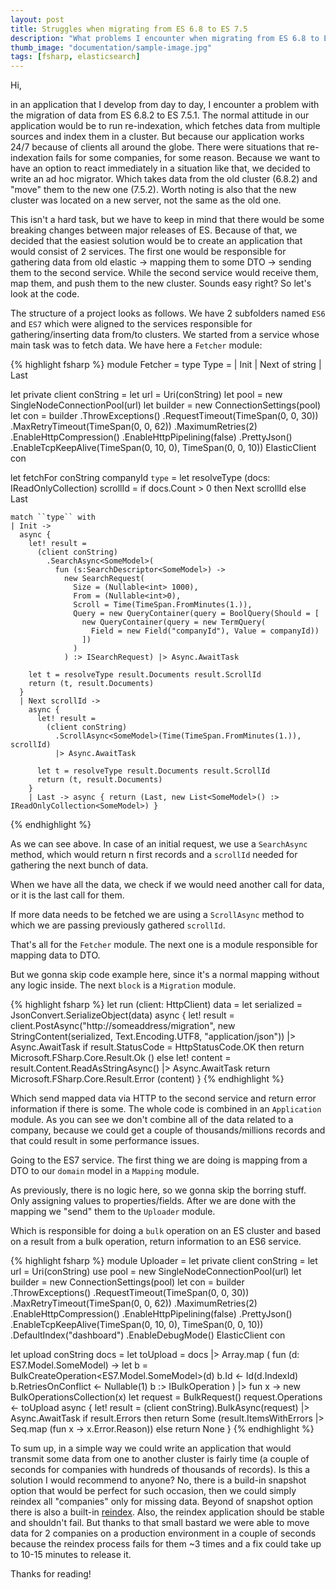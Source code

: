 ```yaml
---
layout: post
title: Struggles when migrating from ES 6.8 to ES 7.5
description: "What problems I encounter when migrating from ES 6.8 to ES 7.5 and how to avoid them."
thumb_image: "documentation/sample-image.jpg"
tags: [fsharp, elasticsearch]
---
```


Hi,

in an application that I develop from day to day, I encounter a problem with the migration of data from ES 6.8.2 to ES 7.5.1. The normal attitude in our application would be to run re-indexation, which fetches data from multiple sources and index them in a cluster. But because our application works 24/7 because of clients all around the globe. There were situations that re-indexation fails for some companies, for some reason. Because we want to have an option to react immediately in a situation like that, we decided to write an ad hoc migrator. Which takes data from the old cluster (6.8.2) and "move" them to the new one (7.5.2). Worth noting is also that the new cluster was located on a new server, not the same as the old one.

This isn't a hard task, but we have to keep in mind that there would be some breaking changes between major releases of ES. Because of that, we decided that the easiest solution would be to create an application that would consist of 2 services. The first one would be responsible for gathering data from old elastic -> mapping them to some DTO -> sending them to the second service. While the second service would receive them, map them, and push them to the new cluster. Sounds easy right? So let's look at the code.

The structure of a project looks as follows. We have 2 subfolders named `ES6` and `ES7` which were aligned to the services responsible for gathering/inserting data from/to clusters. We started from a service whose main task was to fetch data. We have here a `Fetcher` module:

{% highlight fsharp %}
module Fetcher =
  type Type =
    | Init
    | Next of string
    | Last

  let private client conString =
    let url = Uri(conString)
    let pool = new SingleNodeConnectionPool(url)
    let builder = new ConnectionSettings(pool)
    let con = builder
      .ThrowExceptions()
      .RequestTimeout(TimeSpan(0, 0, 30))
      .MaxRetryTimeout(TimeSpan(0, 0, 62))
      .MaximumRetries(2)
      .EnableHttpCompression()
      .EnableHttpPipelining(false)
      .PrettyJson()
      .EnableTcpKeepAlive(TimeSpan(0, 10, 0), TimeSpan(0, 0, 10))
    ElasticClient con

  let fetchFor conString companyId ``type`` =
    let resolveType (docs: IReadOnlyCollection<SomeModel>) scrollId =
      if docs.Count > 0 then
        Next scrollId
      else Last

    match ``type`` with
    | Init ->
      async {
        let! result =
          (client conString)
            .SearchAsync<SomeModel>(
              fun (s:SearchDescriptor<SomeModel>) ->
                new SearchRequest(
                  Size = (Nullable<int> 1000),
                  From = (Nullable<int>0),
                  Scroll = Time(TimeSpan.FromMinutes(1.)),
                  Query = new QueryContainer(query = BoolQuery(Should = [
                    new QueryContainer(query = new TermQuery(
                      Field = new Field("companyId"), Value = companyId))
                    ])
                  )
                ) :> ISearchRequest) |> Async.AwaitTask

        let t = resolveType result.Documents result.ScrollId
        return (t, result.Documents)
      }
      | Next scrollId ->
        async {
          let! result =
            (client conString)
              .ScrollAsync<SomeModel>(Time(TimeSpan.FromMinutes(1.)), scrollId)
              |> Async.AwaitTask

          let t = resolveType result.Documents result.ScrollId
          return (t, result.Documents)
        }
        | Last -> async { return (Last, new List<SomeModel>() :> IReadOnlyCollection<SomeModel>) }
{% endhighlight %}

As we can see above. In case of an initial request, we use a `SearchAsync` method, which would return n first records and a `scrollId` needed for gathering the next bunch of data.

When we have all the data, we check if we would need another call for data, or it is the last call for them.

If more data needs to be fetched we are using a `ScrollAsync` method to which we are passing previously gathered `scrollId`.

That's all for the `Fetcher` module. The next one is a module responsible for mapping data to DTO.

But we gonna skip code example here, since it's a normal mapping without any logic inside. The next `block` is a `Migration` module.

{% highlight fsharp %}
let run (client: HttpClient) data =
  let serialized = JsonConvert.SerializeObject(data)
    async {
      let! result = client.PostAsync("http://someaddress/migration", new StringContent(serialized, Text.Encoding.UTF8, "application/json")) |> Async.AwaitTask
      if result.StatusCode = HttpStatusCode.OK then
        return Microsoft.FSharp.Core.Result.Ok ()
      else
        let! content = result.Content.ReadAsStringAsync() |> Async.AwaitTask
        return Microsoft.FSharp.Core.Result.Error (content)
    }
{% endhighlight %}

Which send mapped data via HTTP to the second service and return error information if there is some. The whole code is combined in an `Application` module. As you can see we don't combine all of the data related to a company, because we could get a couple of thousands/millions records and that could result in some performance issues.

Going to the ES7 service. The first thing we are doing is mapping from a DTO to our `domain` model in a `Mapping` module.

As previously, there is no logic here, so we gonna skip the borring stuff. Only assigning values to properties/fields. After we are done with the mapping we "send" them to the `Uploader` module.

Which is responsible for doing a `bulk` operation on an ES cluster and based on a result from a bulk operation, return information to an ES6 service.

{% highlight fsharp %}
module Uploader =
  let private client conString =
    let url = Uri(conString)
    use pool = new SingleNodeConnectionPool(url)
    let builder = new ConnectionSettings(pool)
    let con =
      builder
        .ThrowExceptions()
        .RequestTimeout(TimeSpan(0, 0, 30))
        .MaxRetryTimeout(TimeSpan(0, 0, 62))
        .MaximumRetries(2)
        .EnableHttpCompression()
        .EnableHttpPipelining(false)
        .PrettyJson()
        .EnableTcpKeepAlive(TimeSpan(0, 10, 0), TimeSpan(0, 0, 10))
        .DefaultIndex("dashboard")
        .EnableDebugMode()
    ElasticClient con

  let upload conString docs =
    let toUpload =
      docs
        |> Array.map (
          fun (d: ES7.Model.SomeModel) ->
            let b = BulkCreateOperation<ES7.Model.SomeModel>(d)
            b.Id <- Id(d.IndexId)
            b.RetriesOnConflict <- Nullable<int>(1)
            b :> IBulkOperation
        )
        |> fun x -> new BulkOperationsCollection<IBulkOperation>(x)
      let request = BulkRequest()
      request.Operations <- toUpload
      async {
        let! result = (client conString).BulkAsync(request) |> Async.AwaitTask
        if result.Errors then
          return Some (result.ItemsWithErrors |> Seq.map (fun x -> x.Error.Reason))
        else
          return None
      }
{% endhighlight %}

To sum up, in a simple way we could write an application that would transmit some data from one to another cluster is fairly time (a couple of seconds for companies with hundreds of thousands of records). Is this a solution I would recommend to anyone? No, there is a build-in snapshot option that would be perfect for such occasion, then we could simply reindex all "companies" only for missing data. Beyond of snapshot option there is also a built-in [reindex](https://www.elastic.co/guide/en/elasticsearch/reference/6.8/reindex-upgrade-remote.html). Also, the reindex application should be stable and shouldn't fail. But thanks to that small bastard we were able to move data for 2 companies on a production environment in a couple of seconds because the reindex process fails for them ~3 times and a fix could take up to 10-15 minutes to release it.

Thanks for reading!